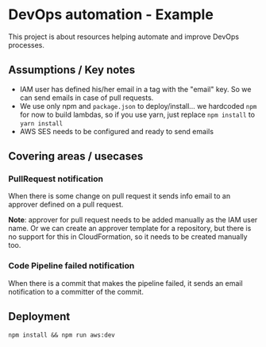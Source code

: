 # DevOps automation - Example

This project is about resources helping automate and improve DevOps processes.

## Assumptions / Key notes
* IAM user has defined his/her email in a tag with the "email" key. So we can send emails in case of pull requests.
* We use only npm and `package.json` to deploy/install... we hardcoded `npm` for now to build lambdas, so if you use yarn, just replace `npm install` to `yarn install`
* AWS SES needs to be configured and ready to send emails


## Covering areas / usecases

### PullRequest notification
When there is some change on pull request it sends info email to an approver defined on a pull request.

__Note__: approver for pull request needs to be added manually as the IAM user name. Or we can create an approver template for a repository, but there is no support for this in CloudFormation, so it needs to be created manually too.

### Code Pipeline failed notification
When there is a commit that makes the pipeline failed, it sends an email notification to a committer of the commit.

## Deployment

`npm install && npm run aws:dev`
